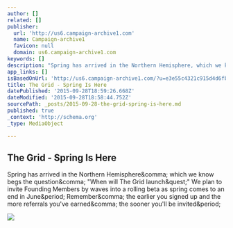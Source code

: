 ```yaml
---
author: []
related: []
publisher:
  url: 'http://us6.campaign-archive1.com'
  name: Campaign-archive1
  favicon: null
  domain: us6.campaign-archive1.com
keywords: []
description: "Spring has arrived in the Northern Hemisphere, which we know begs the question, \"When will The Grid launch?\" We plan to invite Founding Members by waves into a rolling beta as spring comes to an end in June. Remember, the earlier you signed up and the more referrals you've earned, the sooner you'll be invited."
app_links: []
isBasedOnUrl: 'http://us6.campaign-archive1.com/?u=e3e55c4321c915d4d6fb9f8f0&id=46410da0e6'
title: The Grid - Spring Is Here
datePublished: '2015-09-28T18:59:26.668Z'
dateModified: '2015-09-28T18:58:44.752Z'
sourcePath: _posts/2015-09-28-the-grid-spring-is-here.md
published: true
_context: 'http://schema.org'
_type: MediaObject

---
```

<article style=""><h1>The Grid - Spring Is Here</h1><p>Spring has arrived in the Northern Hemisphere&amp;comma; which we know begs the question&amp;comma; "When will The Grid launch&amp;quest;" We plan to invite Founding Members by waves into a rolling beta as spring comes to an end in June&amp;period; Remember&amp;comma; the earlier you signed up and the more referrals you've earned&amp;comma; the sooner you'll be invited&amp;period;</p><img src="https://gallery.mailchimp.com/e3e55c4321c915d4d6fb9f8f0/images/1a5534f4-928f-45c8-ba13-9c841fd5de0f.png" /></article>